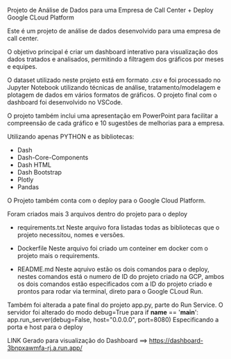 Projeto de Análise de Dados para uma Empresa de Call Center + Deploy Google CLoud Platform

Este é um projeto de análise de dados desenvolvido para uma empresa de call center. 

O objetivo principal é criar um dashboard interativo para visualização dos dados tratados e analisados, 
permitindo a filtragem dos gráficos por meses e equipes.

O dataset utilizado neste projeto está em formato .csv e foi processado no Jupyter Notebook utilizando técnicas de análise, 
tratamento/modelagem e plotagem de dados em vários formatos de gráficos. O projeto final com o dashboard foi desenvolvido no VSCode.

O projeto também inclui uma apresentação em PowerPoint para facilitar a compreensão de cada gráfico e 10 sugestões de melhorias para a empresa.


Utilizando apenas PYTHON e as bibliotecas:

- Dash
- Dash-Core-Components
- Dash HTML
- Dash Bootstrap
- Plotly
- Pandas



O Projeto também conta com o deploy para o Google Cloud Platform.
  
  
Foram criados mais 3 arquivos dentro do projeto para o deploy
- requirements.txt
Neste arquivo fora listadas todas as bibliotecas que o projeto necessitou, nomes e versões.
    
- Dockerfile
Neste arquivo foi criado um conteiner em docker com o projeto mais o requirements.
    
- README.md
Neste aqruivo estão os dois comandos para o deploy, nestes comandos está o numero de ID do projeto criado na GCP, ambos os dois comandos estão especificados 
com a ID do projeto criado e prontos para rodar via terminal, direto para o Google CLoud Run.

Também foi alterada a pate final do projeto app.py, parte do Run Service.
O servidor foi alterado do modo debug=True  para  if __name__ == '__main__':
                                                      app.run_server(debug=False, host="0.0.0.0", port=8080)
Especificando a porta e host para o deploy                                                      
    

LINK Gerado para visualização do Dashboard ==> https://dashboard-3bnpxawmfa-rj.a.run.app/
  
